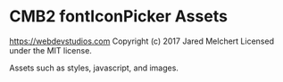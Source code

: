 # CMB2 fontIconPicker Assets #
https://webdevstudios.com
Copyright (c) 2017 Jared Melchert
Licensed under the MIT license.

Assets such as styles, javascript, and images.